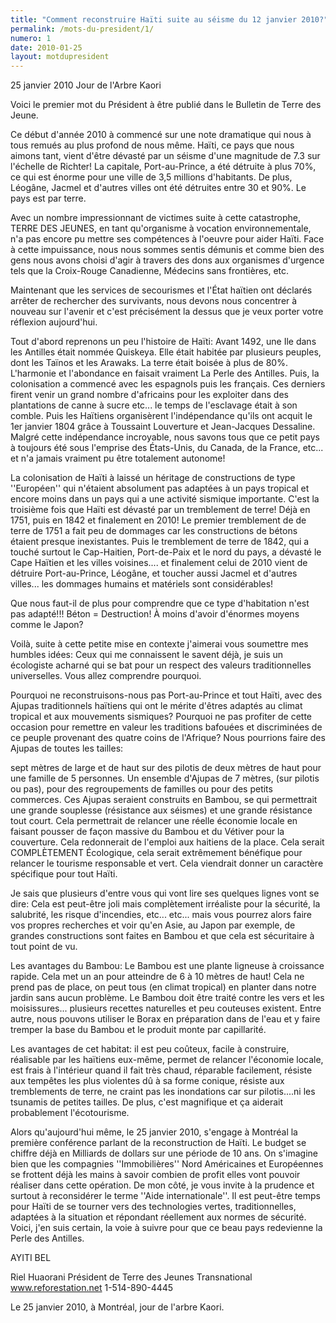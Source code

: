 ```yaml
---
title: "Comment reconstruire Haïti suite au séisme du 12 janvier 2010?"
permalink: /mots-du-president/1/
numero: 1
date: 2010-01-25
layout: motdupresident
---
```

25 janvier 2010
Jour de l'Arbre Kaori

Voici le premier mot du Président à être publié dans le Bulletin de Terre des Jeune.

Ce début d'année 2010 à commencé sur une note dramatique qui nous à tous remués au plus profond de nous même. Haïti, ce pays que nous aimons tant, vient d'être dévasté par un séisme d'une magnitude de 7.3 sur l'échelle de Richter! La capitale, Port-au-Prince, a été détruite à plus 70%, ce qui est énorme pour une ville de 3,5 millions d'habitants. De plus, Léogâne, Jacmel et d'autres villes ont été détruites entre 30 et 90%. Le pays est par terre.

Avec un nombre impressionnant de victimes suite à cette catastrophe, TERRE DES JEUNES, en tant qu'organisme à vocation environnementale, n'a pas encore pu mettre ses compétences à l'oeuvre pour aider Haïti. Face à cette impuissance, nous nous sommes sentis démunis et comme bien des gens nous avons choisi d'agir à travers des dons aux organismes d'urgence tels que la Croix-Rouge Canadienne, Médecins sans frontières, etc.

Maintenant que les services de secourismes et l'État haïtien ont déclarés arrêter de rechercher des survivants, nous devons nous concentrer à nouveau sur l'avenir et c'est précisément la dessus que je veux porter votre réflexion aujourd'hui.

Tout d'abord reprenons un peu l'histoire de Haïti: Avant 1492, une Ile dans les Antilles était nommée Quiskeya. Elle était habitée par plusieurs peuples, dont les Taïnos et les Arawaks. La terre était boisée à plus de 80%. L'harmonie et l'abondance en faisait vraiment La Perle des Antilles. Puis, la colonisation a commencé avec les espagnols puis les français. Ces derniers firent venir un grand nombre d'africains pour les exploiter dans des plantations de canne à sucre etc... le temps de l'esclavage était à son comble. Puis les Haïtiens organisèrent l'indépendance qu'ils ont acquit le 1er janvier 1804 grâce à Toussaint Louverture et Jean-Jacques Dessaline. Malgré cette indépendance incroyable, nous savons tous que ce petit pays à toujours été sous l'emprise des États-Unis, du Canada, de la France, etc... et n'a jamais vraiment pu être totalement autonome!

La colonisation de Haïti à laissé un héritage de constructions de type ''Européen'' qui n'étaient absolument pas adaptées à un pays tropical et encore moins dans un pays qui a une activité sismique importante. C'est la troisième fois que Haïti est dévasté par un tremblement de terre! Déjà en 1751, puis en 1842 et finalement en 2010! Le premier tremblement de de terre de 1751 a fait peu de dommages car les constructions de bétons étaient presque inexistantes. Puis le tremblement de terre de 1842, qui a touché surtout le Cap-Haitien, Port-de-Paix et le nord du pays, a dévasté le Cape Haïtien et les villes voisines.... et finalement celui de 2010 vient de détruire Port-au-Prince, Léogâne, et toucher aussi Jacmel et d'autres villes... les dommages humains et matériels sont considérables!

Que nous faut-il de plus pour comprendre que ce type d'habitation n'est pas adapté!!! Béton = Destruction! À moins d'avoir d'énormes moyens comme le Japon?

Voilà, suite à cette petite mise en contexte j'aimerai vous soumettre mes humbles idées: Ceux qui me connaissent le savent déjà, je suis un écologiste acharné qui se bat pour un respect des valeurs traditionnelles universelles. Vous allez comprendre pourquoi.

Pourquoi ne reconstruisons-nous pas Port-au-Prince et tout Haïti, avec des Ajupas traditionnels haïtiens qui ont le mérite d'êtres adaptés au climat tropical et aux mouvements sismiques? Pourquoi ne pas profiter de cette occasion pour remettre en valeur les traditions bafouées et discriminées de ce peuple provenant des quatre coins de l'Afrique? Nous pourrions faire des Ajupas de toutes les tailles:

sept mètres de large et de haut sur des pilotis de deux mètres de haut pour une famille de 5 personnes. Un ensemble d'Ajupas de 7 mètres, (sur pilotis ou pas), pour des regroupements de familles ou pour des petits commerces. Ces Ajupas seraient construits en Bambou, se qui permettrait une grande souplesse (résistance aux séismes) et une grande résistance tout court. Cela permettrait de relancer une réelle économie locale en faisant pousser de façon massive du Bambou et du Vétiver pour la couverture. Cela redonnerait de l'emploi aux haitiens de la place. Cela serait COMPLÈTEMENT Écologique, cela serait extrêmement bénéfique pour relancer le tourisme responsable et vert. Cela viendrait donner un caractère spécifique pour tout Haïti.

Je sais que plusieurs d'entre vous qui vont lire ses quelques lignes vont se dire: Cela est peut-être joli mais complètement irréaliste pour la sécurité, la salubrité, les risque d'incendies, etc... etc... mais vous pourrez alors faire vos propres recherches et voir qu'en Asie, au Japon par exemple, de grandes constructions sont faites en Bambou et que cela est sécuritaire à tout point de vu.

Les avantages du Bambou: Le Bambou est une plante ligneuse à croissance rapide. Cela met un an pour atteindre de 6 à 10 mètres de haut! Cela ne prend pas de place, on peut tous (en climat tropical) en planter dans notre jardin sans aucun problème. Le Bambou doit être traité contre les vers et les moisissures... plusieurs recettes naturelles et peu couteuses existent. Entre autre, nous pouvons utiliser le Borax en préparation dans de l'eau et y faire tremper la base du Bambou et le produit monte par capillarité.

Les avantages de cet habitat: il est peu coûteux, facile à construire, réalisable par les haïtiens eux-même, permet de relancer l'économie locale, est frais à l'intérieur quand il fait très chaud, réparable facilement, résiste aux tempêtes les plus violentes dû à sa forme conique, résiste aux tremblements de terre, ne craint pas les inondations car sur pilotis....ni les tsunamis de petites tailles. De plus, c'est magnifique et ça aiderait probablement l'écotourisme.

Alors qu'aujourd'hui même, le 25 janvier 2010, s'engage à Montréal la première conférence parlant de la reconstruction de Haïti. Le budget se chiffre déjà en Milliards de dollars sur une période de 10 ans. On s'imagine bien que les compagnies ''Immobilières'' Nord Américaines et Européennes se frottent déjà les mains à savoir combien de profit elles vont pouvoir réaliser dans cette opération. De mon côté, je vous invite à la prudence et surtout à reconsidérer le terme ''Aide internationale''. Il est peut-être temps pour Haïti de se tourner vers des technologies vertes, traditionnelles, adaptées à la situation et répondant réellement aux normes de sécurité. Voici, j'en suis certain, la voie à suivre pour que ce beau pays redevienne la Perle des Antilles.

AYITI BEL

Riel Huaorani
Président de Terre des Jeunes Transnational
www.reforestation.net
1-514-890-4445

Le 25 janvier 2010, à Montréal, jour de l'arbre Kaori.
